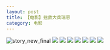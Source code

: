 ```yaml
---
layout: post
title: 【电影】拯救大兵瑞恩
category: 电影
---
```

![story_new_final](http://rjbwi03xh.hd-bkt.clouddn.com/img/story_new_final_0322.png)
![](http://rjbwd52rw.hd-bkt.clouddn.com/img/save-ryan-220531-7.jpg)
![](http://rjbwd52rw.hd-bkt.clouddn.com/img/save-ryan-220531-5.jpg)
![](http://rjbwd52rw.hd-bkt.clouddn.com/img/save-ryan-220531-6.jpg)
![](http://rjbwd52rw.hd-bkt.clouddn.com/img/save-ryan-220531-4.jpg)
![](http://rjbwd52rw.hd-bkt.clouddn.com/img/save-ryan-220531-3.jpg)
![](http://rjbwd52rw.hd-bkt.clouddn.com/img/save-ryan-220531-1.jpg)
![](http://rjbwd52rw.hd-bkt.clouddn.com/img/save-ryan-220531-2.jpg)
